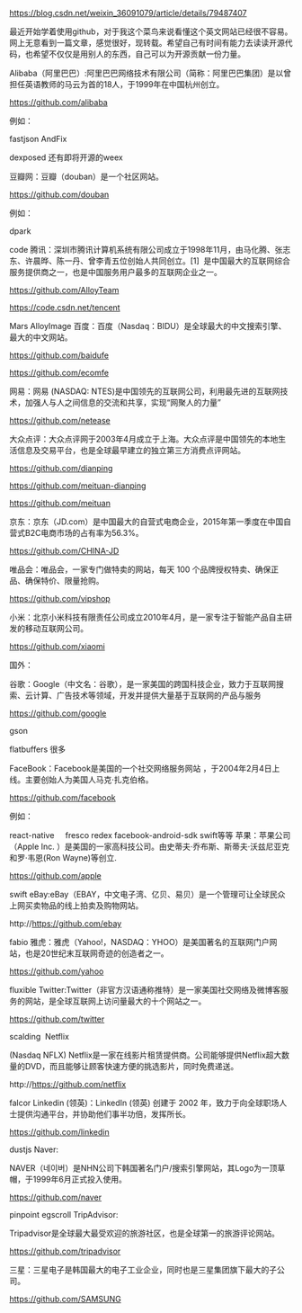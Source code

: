 https://blog.csdn.net/weixin_36091079/article/details/79487407

最近开始学着使用github，对于我这个菜鸟来说看懂这个英文网站已经很不容易。网上无意看到一篇文章，感觉很好，现转载。希望自己有时间有能力去读读开源代码，也希望不仅仅是用别人的东西，自己可以为开源贡献一份力量。

Alibaba（阿里巴巴）:阿里巴巴网络技术有限公司（简称：阿里巴巴集团）是以曾担任英语教师的马云为首的18人，于1999年在中国杭州创立。

https://github.com/alibaba

例如：

fastjson
AndFix

dexposed
还有即将开源的weex

豆瓣网：豆瓣（douban）是一个社区网站。

https://github.com/douban

例如：

dpark

code
腾讯：深圳市腾讯计算机系统有限公司成立于1998年11月，由马化腾、张志东、许晨晔、陈一丹、曾李青五位创始人共同创立。[1]  是中国最大的互联网综合服务提供商之一，也是中国服务用户最多的互联网企业之一。

https://github.com/AlloyTeam

https://code.csdn.net/tencent

Mars
AlloyImage
百度：百度（Nasdaq：BIDU）是全球最大的中文搜索引擎、最大的中文网站。

https://github.com/baidufe

https://github.com/ecomfe

网易：网易 (NASDAQ: NTES)是中国领先的互联网公司，利用最先进的互联网技术，加强人与人之间信息的交流和共享，实现“网聚人的力量”

https://github.com/netease

大众点评：大众点评网于2003年4月成立于上海。大众点评是中国领先的本地生活信息及交易平台，也是全球最早建立的独立第三方消费点评网站。

https://github.com/dianping

https://github.com/meituan-dianping

https://github.com/meituan  

京东：京东（JD.com）是中国最大的自营式电商企业，2015年第一季度在中国自营式B2C电商市场的占有率为56.3%。

https://github.com/CHINA-JD

唯品会：唯品会，一家专门做特卖的网站，每天 100 个品牌授权特卖、确保正品、确保特价、限量抢购。

https://github.com/vipshop

小米：北京小米科技有限责任公司成立2010年4月，是一家专注于智能产品自主研发的移动互联网公司。

https://github.com/xiaomi

国外：

谷歌：Google（中文名：谷歌），是一家美国的跨国科技企业，致力于互联网搜索、云计算、广告技术等领域，开发并提供大量基于互联网的产品与服务

https://github.com/google

gson

flatbuffers
很多

FaceBook：Facebook是美国的一个社交网络服务网站 ，于2004年2月4日上线。主要创始人为美国人马克·扎克伯格。

https://github.com/facebook

例如：

react-native    
fresco
redex
facebook-android-sdk
swift等等
苹果：苹果公司（Apple Inc. ）是美国的一家高科技公司。由史蒂夫·乔布斯、斯蒂夫·沃兹尼亚克和罗·韦恩(Ron Wayne)等创立.

https://github.com/apple

swift
eBay:eBay（EBAY，中文电子湾、亿贝、易贝）是一个管理可让全球民众上网买卖物品的线上拍卖及购物网站。

http://https://github.com/ebay

fabio
雅虎：雅虎（Yahoo!，NASDAQ：YHOO）是美国著名的互联网门户网站，也是20世纪末互联网奇迹的创造者之一。

https://github.com/yahoo

fluxible
Twitter:Twitter（非官方汉语通称推特）是一家美国社交网络及微博客服务的网站，是全球互联网上访问量最大的十个网站之一。

https://github.com/twitter

scalding
 Netflix

(Nasdaq NFLX) Netflix是一家在线影片租赁提供商。公司能够提供Netflix超大数量的DVD，而且能够让顾客快速方便的挑选影片，同时免费递送。

http://https://github.com/netflix

falcor
Linkedin (领英)：LinkedIn (领英) 创建于 2002 年，致力于向全球职场人士提供沟通平台，并协助他们事半功倍，发挥所长。

https://github.com/linkedin

dustjs
Naver:

NAVER（네이버）是NHN公司下韩国著名门户/搜索引擎网站，其Logo为一顶草帽，于1999年6月正式投入使用。

https://github.com/naver

pinpoint
egscroll
TripAdvisor:

Tripadvisor是全球最大最受欢迎的旅游社区，也是全球第一的旅游评论网站。

https://github.com/tripadvisor

三星：三星电子是韩国最大的电子工业企业，同时也是三星集团旗下最大的子公司。

https://github.com/SAMSUNG



